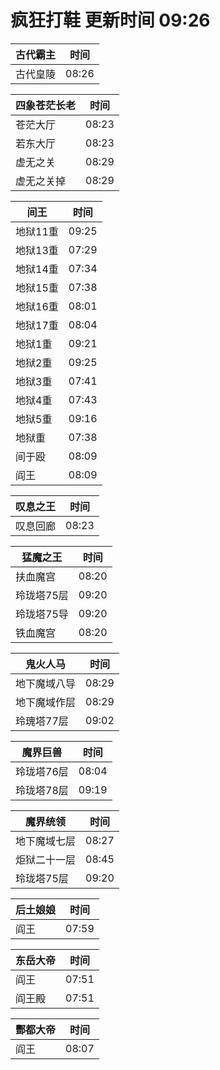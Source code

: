 # 疯狂打鞋 更新时间 09:26

| 古代霸主   | 时间    |
|--------|-------|
| 古代皇陵 | 08:26 |

| 四象苍茫长老   | 时间    |
|--------|-------|
| 苍茫大厅 | 08:23 |
| 若东大厅 | 08:23 |
| 虚无之关 | 08:29 |
| 虚无之关掉 | 08:29 |

| 间王   | 时间    |
|--------|-------|
| 地狱11重 | 09:25 |
| 地狱13重 | 07:29 |
| 地狱14重 | 07:34 |
| 地狱15重 | 07:38 |
| 地狱16重 | 08:01 |
| 地狱17重 | 08:04 |
| 地狱1重 | 09:21 |
| 地狱2重 | 09:25 |
| 地狱3重 | 07:41 |
| 地狱4重 | 07:43 |
| 地狱5重 | 09:16 |
| 地狱重 | 07:38 |
| 间于殴 | 08:09 |
| 阎王 | 08:09 |

| 叹息之王   | 时间    |
|--------|-------|
| 叹息回廊 | 08:23 |

| 猛魔之王   | 时间    |
|--------|-------|
| 扶血魔宫 | 08:20 |
| 玲珑塔75层 | 09:20 |
| 玲珑塔75导 | 09:20 |
| 铁血魔宫 | 08:20 |

| 鬼火人马   | 时间    |
|--------|-------|
| 地下魔域八导 | 08:29 |
| 地下魔域作层 | 08:29 |
| 玲瑰塔77层 | 09:02 |

| 魔界巨兽   | 时间    |
|--------|-------|
| 玲珑塔76层 | 08:04 |
| 玲珑塔78层 | 09:19 |

| 魔界统领   | 时间    |
|--------|-------|
| 地下魔域七层 | 08:27 |
| 炬狱二十一层 | 08:45 |
| 玲珑塔75层 | 09:20 |

| 后土娘娘   | 时间    |
|--------|-------|
| 阎王 | 07:59 |

| 东岳大帝   | 时间    |
|--------|-------|
| 阎王 | 07:51 |
| 阎王殿 | 07:51 |

| 酆都大帝   | 时间    |
|--------|-------|
| 阎王 | 08:07 |